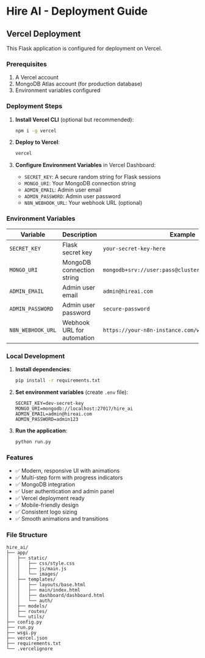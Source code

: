# Hire AI - Deployment Guide

## Vercel Deployment

This Flask application is configured for deployment on Vercel.

### Prerequisites

1. A Vercel account
2. MongoDB Atlas account (for production database)
3. Environment variables configured

### Deployment Steps

1. **Install Vercel CLI** (optional but recommended):
   ```bash
   npm i -g vercel
   ```

2. **Deploy to Vercel**:
   ```bash
   vercel
   ```

3. **Configure Environment Variables** in Vercel Dashboard:
   - `SECRET_KEY`: A secure random string for Flask sessions
   - `MONGO_URI`: Your MongoDB connection string
   - `ADMIN_EMAIL`: Admin user email
   - `ADMIN_PASSWORD`: Admin user password
   - `N8N_WEBHOOK_URL`: Your webhook URL (optional)

### Environment Variables

| Variable | Description | Example |
|----------|-------------|---------|
| `SECRET_KEY` | Flask secret key | `your-secret-key-here` |
| `MONGO_URI` | MongoDB connection string | `mongodb+srv://user:pass@cluster.mongodb.net/hire_ai` |
| `ADMIN_EMAIL` | Admin user email | `admin@hireai.com` |
| `ADMIN_PASSWORD` | Admin user password | `secure-password` |
| `N8N_WEBHOOK_URL` | Webhook URL for automation | `https://your-n8n-instance.com/webhook` |

### Local Development

1. **Install dependencies**:
   ```bash
   pip install -r requirements.txt
   ```

2. **Set environment variables** (create `.env` file):
   ```
   SECRET_KEY=dev-secret-key
   MONGO_URI=mongodb://localhost:27017/hire_ai
   ADMIN_EMAIL=admin@hireai.com
   ADMIN_PASSWORD=admin123
   ```

3. **Run the application**:
   ```bash
   python run.py
   ```

### Features

- ✅ Modern, responsive UI with animations
- ✅ Multi-step form with progress indicators
- ✅ MongoDB integration
- ✅ User authentication and admin panel
- ✅ Vercel deployment ready
- ✅ Mobile-friendly design
- ✅ Consistent logo sizing
- ✅ Smooth animations and transitions

### File Structure

```
hire_ai/
├── app/
│   ├── static/
│   │   ├── css/style.css
│   │   ├── js/main.js
│   │   └── images/
│   ├── templates/
│   │   ├── layouts/base.html
│   │   ├── main/index.html
│   │   ├── dashboard/dashboard.html
│   │   └── auth/
│   ├── models/
│   ├── routes/
│   └── utils/
├── config.py
├── run.py
├── wsgi.py
├── vercel.json
├── requirements.txt
└── .vercelignore
```

